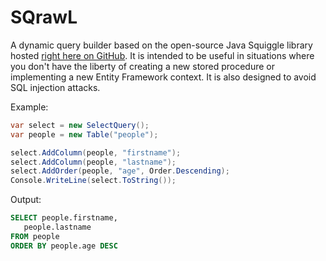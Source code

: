 # SQrawL
A dynamic query builder based on the open-source Java Squiggle library hosted [right here on GitHub](https://github.com/gchauvet/squiggle-sql). It is intended to be useful in situations where you don't have the liberty of creating a new stored procedure or implementing a new Entity Framework context. It is also designed to avoid SQL injection attacks.

Example:

```csharp
var select = new SelectQuery();
var people = new Table("people");

select.AddColumn(people, "firstname");
select.AddColumn(people, "lastname");
select.AddOrder(people, "age", Order.Descending);
Console.WriteLine(select.ToString());
````

Output:
```sql
SELECT people.firstname,
   people.lastname
FROM people
ORDER BY people.age DESC
```
